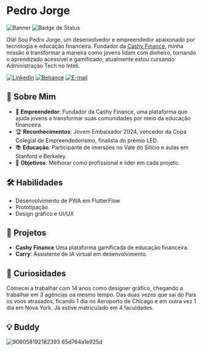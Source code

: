 
# Pedro Jorge
![Banner](https://github.com/user-attachments/assets/32f51adb-4ee2-4627-a6c3-5ec6ddddf604)
![Badge de Status](https://img.shields.io/badge/Status-Em_Desenvolvimento-green)

Olá! Sou Pedro Jorge, um desenvolvedor e empreendedor apaixonado por tecnologia e educação financeira. Fundador da [Cashy Finance](https://github.com/seu-usuario/cashy-finance), minha missão é transformar a maneira como jovens lidam com dinheiro, tornando o aprendizado acessível e gamificado, atualmente estou cursando Administração Tech no Inteli.

[![LinkedIn](https://img.shields.io/badge/-LinkedIn-blue?style=for-the-badge&logo=linkedin&logoColor=white)](https://www.linkedin.com/in/pedro-jorge-alves/)
[![Behance](https://img.shields.io/badge/-Behance-1769ff?style=for-the-badge&logo=behance&logoColor=white)](https://behance.net/PedroJAlves)
[![E-mail](https://img.shields.io/badge/-Email-D14836?style=for-the-badge&logo=gmail&logoColor=white)](mailto:contato.pedrojorge@gmail.com)

## 🌟 Sobre Mim

- 🚀 **Empreendedor**: Fundador da Cashy Finance, uma plataforma que ajuda jovens a transformar suas comunidades por meio da educação financeira.
- 🏆 **Reconhecimentos**: Jovem Embaixador 2024, vencedor da Copa Colegial de Empreendedorismo, finalista do prêmio LED.
- 📚 **Educação**: Participante de imersões no Vale do Silício e aulas em Stanford e Berkeley.
- 🎯 **Objetivos**: Melhorar como profissional e lider em cada projeto.

## 🛠️ Habilidades

- Desenvolvimento de PWA em FlutterFlow
- Prototipação
- Design gráfico e UI/UX

## 🚀 Projetos

- **Cashy Finance** Uma plataforma gamificada de educação financeira.
- **Carry**: Assistente de IA virtual em desenvolvimento.

## 🔎 Curiosidades

Comecei a trabalhar com 14 anos como designer gráfico, chegando a trabalhar em 3 agências oa mesmo tempo. Das duas vezes que sai do Pais os voos atrasados, ficando 1 dia no Aeroporto de Chicago e em outra vez 1 dia em Nova York. Já estive matriculado em 4 faculdades.

## 💡 Buddy


![906058192182393 65d764a1e925d](https://github.com/user-attachments/assets/d04cdde3-0da0-49fa-b2d8-2ee179c4cff3)



